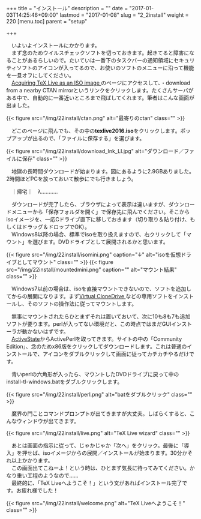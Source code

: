 +++
title = "インストール"
description = ""
date = "2017-01-03T14:25:46+09:00"
lastmod = "2017-01-08"
slug = "2_2install"
weight = 220
[menu.toc]
    parent = "setup"

+++

&#x3000;いよいよインストールにかかります。  
　まず念のためウイルスチェックソフトを切っておきます。起きてると障害になることがあるらしいので。たいていは一番下のタスクバーの通知領域にセキュリティソフトのアイコンが入ってるので、お使いのソフトのメニューに沿って機能を一旦オフにしてください。  
　[Acquiring TeX Live as an ISO image ](http://www.tug.org/texlive/acquire-iso.html)のページにアクセスして、・download from a nearby CTAN mirrorというリンクをクリックします。たくさんサーバがある中で、自動的に一番近いところまで飛ばしてくれます。筆者はこんな画面が出ました。

{{< figure src="/img/22install/ctan.png" alt="最寄りのctan" class="" >}}

　どこのページに飛んでも、その中の**texlive2016.iso**をクリックします。ポップアップが出るので、「ファイルに保存する」を選びます。

{{< figure src="/img/22install/download_Ink_LI.jpg" alt="ダウンロード／ファイルに保存" class="" >}}

　地獄の長時間ダウンロードが始まります。図にあるように2.9GBありました。2時間ほどPCを放っておいて散歩にでも行きましょう。

　｜帰宅｜　λ...........

　ダウンロードが完了したら、ブラウザによって表示は違いますが、ダウンロードメニューから「保存フォルダを開く」で保存先に飛んでください。そこからisoイメージを、一応Cドライブ直下に移しておきます（切り取り＆貼り付け、もしくはドラッグ＆ドロップでOK）。  
　Windows8以降の場合、標準でisoを取り扱えますので、右クリックして「マウント」を選びます。DVDドライブとして展開されるかと思います。

{{< figure src="/img/22install/isomini.png" caption="↓" alt="isoを仮想ドライブとしてマウント" class="" >}}
{{< figure src="/img/22install/mountedmini.png" caption="" alt="マウント結果" class="" >}}

　Windows7以前の場合は、isoを直接マウントできないので、ソフトを追加してからの展開になります。まず[Virtual CloneDrive ](http://forest.watch.impress.co.jp/library/software/vclonedrive/)などの専用ソフトをインストールし、そのソフトの操作法に従ってマウントします。

　無事にマウントされたらひとまずそれは置いておいて、次に10も8も7も追加ソフトが要ります。perlが入ってない環境だと、この時点ではまだGUIインストーラが動かないはずです。  
　[ActiveState](http://www.activestate.com/activeperl)からActivePerlを取ってきます。サイトの中の「Community Edition」、念のためx86版をクリックしてダウンロードします。これは普通のインストールで、アイコンをダブルクリックして画面に従ってカチカチやるだけです。

　青いperlの六角形が入ったら、マウントしたDVDドライブに戻って中のinstall-tl-windows.batをダブルクリックします。

{{< figure src="/img/22install/perl.png" alt="batをダブルクリック" class="" >}}

　魔界の門ことコマンドプロンプトが出てきますが大丈夫。しばらくすると、こんなウィンドウが出てきます。

{{< figure src="/img/22install/live.png" alt="TeX Live wizard" class="" >}}

　あとは画面の指示に従って、じゃかじゃか「次へ」をクリック。最後に「導入」を押せば、isoイメージからの展開／インストールが始まります。30分かそれ以上かかります。  
　この画面出てこねーよ！という時は、ひとまず気長に待ってみてください。かなり重い工程のようなので……  
　最終的に、「TeX Liveへようこそ！」という文があればインストール完了です。お疲れ様でした！

{{< figure src="/img/22install/welcome.png" alt="TeX Liveへようこそ！" class="" >}}

